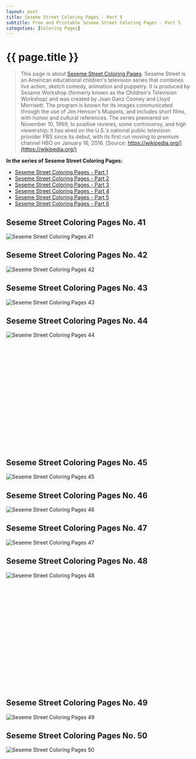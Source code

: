 ```yaml
---
layout: post
title: Seseme Street Coloring Pages - Part 5
subtitle: Free and Printable Seseme Street Coloring Pages - Part 5
categoties: [Coloring Pages]
---
```

{{ page.title }}
================
> This page is about [Seseme Street Coloring Pages](https://freecoloringpages.github.io/). Sesame Street is an American educational children's television series that combines live action, sketch comedy, animation and puppetry. It is produced by Sesame Workshop (formerly known as the Children's Television Workshop) and was created by Joan Ganz Cooney and Lloyd Morrisett. The program is known for its images communicated through the use of Jim Henson's Muppets, and includes short films, with humor and cultural references. The series premiered on November 10, 1969, to positive reviews, some controversy, and high viewership; it has aired on the U.S.'s national public television provider PBS since its debut, with its first run moving to premium channel HBO on January 16, 2016. [Source: https://wikipedia.org/](https://wikipedia.org/)

**In the series of Seseme Street Coloring Pages:**

* [Seseme Street Coloring Pages - Part 1](https://freecoloringpages.github.io/2017/11/22/Seseme-Street-Coloring-Pages-part-1.html)
* [Seseme Street Coloring Pages - Part 2](https://freecoloringpages.github.io/2017/11/22/Seseme-Street-Coloring-Pages-part-2.html)
* [Seseme Street Coloring Pages - Part 3](https://freecoloringpages.github.io/2017/11/22/Seseme-Street-Coloring-Pages-part-3.html)
* [Seseme Street Coloring Pages - Part 4](https://freecoloringpages.github.io/2017/11/22/Seseme-Street-Coloring-Pages-part-4.html)
* [Seseme Street Coloring Pages - Part 5](https://freecoloringpages.github.io/2017/11/22/Seseme-Street-Coloring-Pages-part-5.html)
* [Seseme Street Coloring Pages - Part 6](https://freecoloringpages.github.io/2017/11/22/Seseme-Street-Coloring-Pages-part-6.html)

## Seseme Street Coloring Pages No. 41
![Seseme Street Coloring Pages 41](https://freecoloringpages.github.io/img1/Seseme-Street-Coloring-Pages%20(41).jpg "Seseme Street Coloring Pages 41")

## Seseme Street Coloring Pages No. 42
![Seseme Street Coloring Pages 42](https://freecoloringpages.github.io/img1/Seseme-Street-Coloring-Pages%20(42).jpg "Seseme Street Coloring Pages 42")

## Seseme Street Coloring Pages No. 43
![Seseme Street Coloring Pages 43](https://freecoloringpages.github.io/img1/Seseme-Street-Coloring-Pages%20(43).jpg "Seseme Street Coloring Pages 43")

## Seseme Street Coloring Pages No. 44
![Seseme Street Coloring Pages 44](https://freecoloringpages.github.io/img1/Seseme-Street-Coloring-Pages%20(44).jpg "Seseme Street Coloring Pages 44")

<script async src="//pagead2.googlesyndication.com/pagead/js/adsbygoogle.js"></script><!-- Texxtonly --><ins class="adsbygoogle" style="display:inline-block;width:336px;height:280px" data-ad-client="ca-pub-6753140515841889" data-ad-slot="3207852233"></ins><script>(adsbygoogle = window.adsbygoogle || []).push({}); </script>

## Seseme Street Coloring Pages No. 45
![Seseme Street Coloring Pages 45](https://freecoloringpages.github.io/img1/Seseme-Street-Coloring-Pages%20(45).jpg "Seseme Street Coloring Pages 45")

## Seseme Street Coloring Pages No. 46
![Seseme Street Coloring Pages 46](https://freecoloringpages.github.io/img1/Seseme-Street-Coloring-Pages%20(46).jpg "Seseme Street Coloring Pages 46")

## Seseme Street Coloring Pages No. 47
![Seseme Street Coloring Pages 47](https://freecoloringpages.github.io/img1/Seseme-Street-Coloring-Pages%20(47).jpg "Seseme Street Coloring Pages 47")

## Seseme Street Coloring Pages No. 48
![Seseme Street Coloring Pages 48](https://freecoloringpages.github.io/img1/Seseme-Street-Coloring-Pages%20(48).jpg "Seseme Street Coloring Pages 48")

<script async src="//pagead2.googlesyndication.com/pagead/js/adsbygoogle.js"></script><!-- Texxtonly --><ins class="adsbygoogle" style="display:inline-block;width:336px;height:280px" data-ad-client="ca-pub-6753140515841889" data-ad-slot="3207852233"></ins><script>(adsbygoogle = window.adsbygoogle || []).push({}); </script>

## Seseme Street Coloring Pages No. 49
![Seseme Street Coloring Pages 49](https://freecoloringpages.github.io/img1/Seseme-Street-Coloring-Pages%20(49).jpg "Seseme Street Coloring Pages 49")

## Seseme Street Coloring Pages No. 50
![Seseme Street Coloring Pages 50](https://freecoloringpages.github.io/img1/Seseme-Street-Coloring-Pages%20(50).jpg "Seseme Street Coloring Pages 50")

